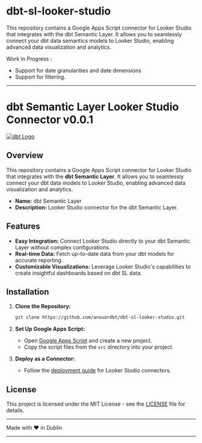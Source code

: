 # dbt-sl-looker-studio
This repository contains a Google Apps Script connector for Looker Studio that integrates with the dbt Semantic Layer. It allows you to seamlessly connect your dbt data semantics models to Looker Studio, enabling advanced data visualization and analytics.

Work in Progress : 
- Support for date granularities and date dimensions
- Support for filtering.


---

# dbt Semantic Layer Looker Studio Connector v0.0.1

[![dbt Logo](https://logowik.com/content/uploads/images/dbt5596.jpg)](https://www.getdbt.com)

## Overview

This repository contains a Google Apps Script connector for Looker Studio that integrates with the **dbt Semantic Layer**. It allows you to seamlessly connect your dbt data models to Looker Studio, enabling advanced data visualization and analytics.

- **Name:** dbt Semantic Layer
- **Description:** Looker Studio connector for the dbt Semantic Layer.

## Features

- **Easy Integration:** Connect Looker Studio directly to your dbt Semantic Layer without complex configurations.
- **Real-time Data:** Fetch up-to-date data from your dbt models for accurate reporting.
- **Customizable Visualizations:** Leverage Looker Studio's capabilities to create insightful dashboards based on dbt SL data.


## Installation

1. **Clone the Repository:**

   ```bash
   git clone https://github.com/anouardbt/dbt-sl-looker-studio.git
   ```

2. **Set Up Google Apps Script:**

   - Open [Google Apps Script](https://script.google.com/) and create a new project.
   - Copy the script files from the `src` directory into your project.

4. **Deploy as a Connector:**

   - Follow the [deployment guide](https://developers.google.com/datastudio/connector/deploy) for Looker Studio connectors.

## License

This project is licensed under the MIT License - see the [LICENSE](LICENSE) file for details.

---

Made with ❤️ in Dublin

---
